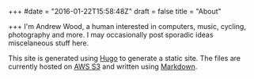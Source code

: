 +++
#date = "2016-01-22T15:58:48Z"
draft = false
title = "About"

+++
I'm Andrew Wood, a human interested in computers, music, cycling, photography and more. I may occasionally post sporadic ideas miscelaneous stuff here.

This site is generated using [Hugo](https://gohugo.io/) to generate a static site. The files are currently hosted on [AWS S3](https://aws.amazon.com/s3/) and written using [Markdown](https://en.wikipedia.org/wiki/Markdown).

